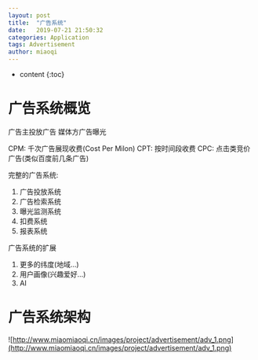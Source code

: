 ```yaml
---
layout: post
title:  "广告系统"
date:   2019-07-21 21:50:32
categories: Application
tags: Advertisement
author: miaoqi
---
```


* content
{:toc}
# 广告系统概览

广告主投放广告
媒体方广告曝光

CPM: 千次广告展现收费(Cost Per Milon)
CPT: 按时间段收费
CPC: 点击类竞价广告(类似百度前几条广告)


完整的广告系统:
1. 广告投放系统
2. 广告检索系统
3. 曝光监测系统
4. 扣费系统
5. 报表系统


广告系统的扩展
1. 更多的纬度(地域...)
2. 用户画像(兴趣爱好...)
3. AI

# 广告系统架构

![http://www.miaomiaoqi.cn/images/project/advertisement/adv_1.png](http://www.miaomiaoqi.cn/images/project/advertisement/adv_1.png)